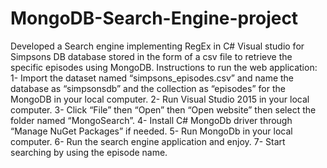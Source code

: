 # MongoDB-Search-Engine-project
Developed a Search engine implementing RegEx in C# Visual studio for Simpsons DB database stored in the form of a csv file to retrieve the specific episodes using MongoDB.
Instructions to run the web application: 
1-	Import the dataset named “simpsons_episodes.csv” and name the database as “simpsonsdb” and the collection as “episodes” for the MongoDB in your local computer.
2-	Run Visual Studio 2015 in your local computer.
3-	 Click “File” then “Open” then “Open website” then select the folder named “MongoSearch”.
4-	Install C# MongoDb driver through “Manage NuGet Packages” if needed.
5-	Run MongoDb in your local computer.
6-	Run the search engine application and enjoy.
7-	Start searching by using the episode name.
